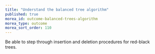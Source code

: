 ```yaml
---
title: "Understand the balanced tree algorithm"
published: true
morea_id: outcome-balanced-trees-algorithm
morea_type: outcome
morea_sort_order: 110
---
```


Be able to step through insertion and deletion procedures for red-black trees. 
